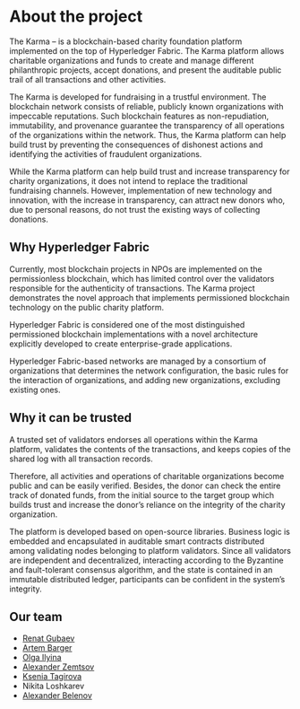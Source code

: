 # About the project
The Karma – is a blockchain-based charity foundation platform implemented on the top of Hyperledger Fabric. The Karma
platform allows charitable organizations and funds to create and manage different philanthropic projects, accept
donations, and present the auditable public trail of all transactions and other activities.

The Karma is developed for fundraising in a trustful environment. The blockchain network consists of reliable, publicly
known organizations with impeccable reputations. Such blockchain features as non-repudiation, immutability, and
provenance guarantee the transparency of all operations of the organizations within the network. Thus, the Karma
platform can help build trust by preventing the consequences of dishonest actions and identifying the activities of
fraudulent organizations.

While the Karma platform can help build trust and increase transparency for charity organizations, it does not intend
to replace the traditional fundraising channels. However, implementation of new technology and innovation, with the
increase in transparency, can attract new donors who, due to personal reasons, do not trust the existing ways of
collecting donations.

## Why Hyperledger Fabric
Currently, most blockchain projects in NPOs are implemented on the permissionless blockchain, which has limited control
over the validators responsible for the authenticity of transactions. The Karma project demonstrates the novel approach
that implements permissioned blockchain technology on the public charity platform.

Hyperledger Fabric is considered one of the most distinguished permissioned blockchain implementations with a novel
architecture explicitly developed to create enterprise-grade applications.

Hyperledger Fabric-based networks are managed by a consortium of organizations that determines the network
configuration, the basic rules for the interaction of organizations, and adding new organizations, excluding existing
ones.

## Why it can be trusted
A trusted set of validators endorses all operations within the Karma platform, validates the contents of the
transactions, and keeps copies of the shared log with all transaction records.

Therefore, all activities and operations of charitable organizations become public and can be easily verified. Besides,
the donor can check the entire track of donated funds, from the initial source to the target group which builds trust
and increase the donor’s reliance on the integrity of the charity organization.

The platform is developed based on open-source libraries. Business logic is embedded and encapsulated in auditable smart
contracts distributed among validating nodes belonging to platform validators. Since all validators are independent and
decentralized, interacting according to the Byzantine and fault-tolerant consensus algorithm, and the state is contained
in an immutable distributed ledger, participants can be confident in the system’s integrity.

## Our team

* [Renat Gubaev](https://github.com/ManhattanDoctor)
* [Artem Barger](https://github.com/C0rWin)
* [Olga Ilyina](https://github.com/olgailyina)
* [Alexander Zemtsov](https://github.com/zemtsov)
* [Ksenia Tagirova](https://github.com/niamint)
* Nikita Loshkarev
* [Alexander Belenov](https://github.com/BelenovAleksandr)

